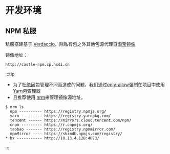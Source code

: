# 开发环境

## NPM 私服

私服搭建基于 [Verdaccio](https://verdaccio.org/)，除私有包之外其他包源代理自[淘宝镜像](https://npmmirror.com/)

镜像地址：

```
http://castle-npm.cp.hxdi.cn 
```
:::tip
- 为了杜绝因包管理不同而造成的问题，我们通过[only-allow](https://www.npmjs.com/package/only-allow)强制在项目中使用[Yarn](https://yarnpkg.com/)包管理器
- 且推荐使用 [nrm](https://github.com/Pana/nrm)来管理镜像源地址。

```
$ nrm ls
  npm ---------- https://registry.npmjs.org/
  yarn --------- https://registry.yarnpkg.com/
  tencent ------ https://mirrors.cloud.tencent.com/npm/
  cnpm --------- https://r.cnpmjs.org/
  taobao ------- https://registry.npmmirror.com/
  npmMirror ---- https://skimdb.npmjs.com/registry/
* hx ----------- http://10.13.4.128:4873/
```
:::


